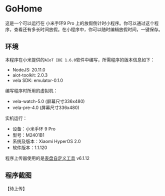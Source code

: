 # GoHome

这是一个可以运行在 小米手环9 Pro 上的放假倒计时小程序。你可以通过这个程序，查看还有多长时间放假。在小程序中，你可以随时编辑放假时间，一键保存。

## 环境
本程序在小米提供的`AIoT IDE 1.6.0`软件中编写，所需程序的版本信息如下：

- NodeJS: 20.11.0
- aiot-toolkit: 2.0.3
- vela SDK: emulator-0.1.0

编写程序时所用的虚拟机：

- vela-watch-5.0 (屏幕尺寸336x480)
- vela-pre-4.0 (屏幕尺寸336x480)

实机运行：

- 设备：小米手环 9 Pro
- 型号：M2401B1
- 系统及版本：Xiaomi HyperOS 2.0
- 软件版本：1.1.120

程序上传器使用的是[表盘自定义工具](https://www.bandbbs.cn/threads/9797/) v6.1.12

## 程序截图

【待上传】